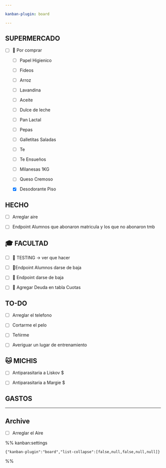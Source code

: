 ```yaml
---

kanban-plugin: board

---
```


## SUPERMERCADO

- [ ] 🔼 Por comprar
	
	- [ ] Papel Higienico
	- [ ] Fideos
	- [ ] Arroz
	- [ ] Lavandina
	- [ ] Aceite
	- [ ] Dulce de leche
	- [ ] Pan Lactal
	- [ ] Pepas
	- [ ] Galletitas Saladas
	- [ ] Te
	- [ ] Te Ensueños
	- [ ] Milanesas 1KG
	- [ ] Queso Cremoso
	- [x] Desodorante Piso


## HECHO

- [ ] Arreglar aire
- [ ] Endpoint Alumnos que abonaron matricula y los que no abonaron tmb


## 🎓 FACULTAD

- [ ] 🔺 TESTING ->  ver que hacer
- [ ] 🔺Endpoint Alumnos darse de baja
- [ ] 🔺 Endpoint darse de baja
- [ ] 🔺 Agregar Deuda en tabla Cuotas


## TO-DO

- [ ] Arreglar el telefono
- [ ] Cortarme el pelo
- [ ] Teñirme
- [ ] Averiguar un lugar de entrenamiento


## 🐱 MICHIS

- [ ] Antiparasitaria a Liskov $
- [ ] Antiparasitaria a Margie $


## GASTOS



***

## Archive

- [ ] Arreglar el Aire

%% kanban:settings
```
{"kanban-plugin":"board","list-collapse":[false,null,false,null,null]}
```
%%